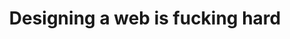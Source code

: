 ---
layout: post
title: Designing a web is fucking hard
categories: [Miscellaneous, Jekyll]
excerpt:
---